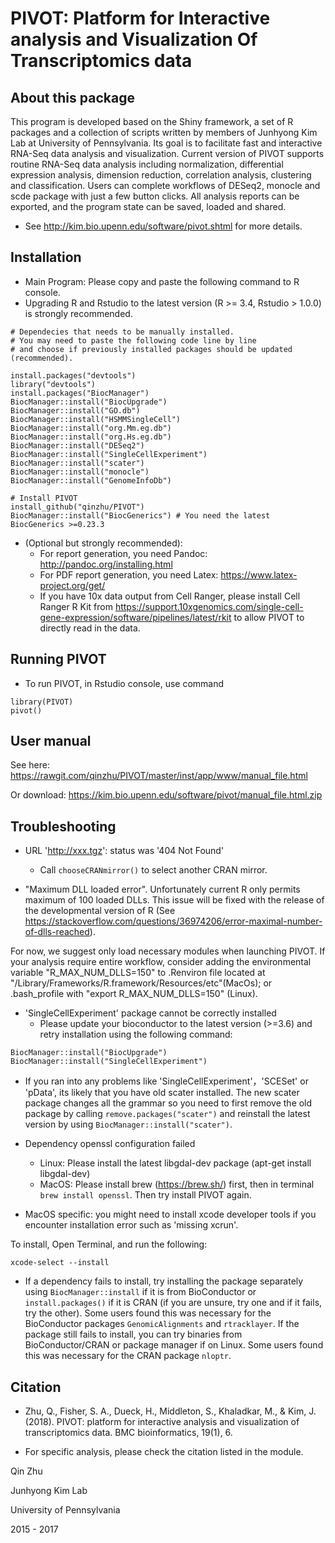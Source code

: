 # PIVOT: Platform for Interactive analysis and Visualization Of Transcriptomics data

## About this package

This program is developed based on the Shiny framework, a set of R packages and a 
collection of scripts written by members of Junhyong Kim Lab at University of Pennsylvania. 
Its goal is to facilitate fast and interactive RNA-Seq data analysis and visualization. 
Current version of PIVOT supports routine RNA-Seq data analysis including normalization, 
differential expression analysis, dimension reduction, correlation analysis, clustering and 
classification. Users can complete workflows of DESeq2, monocle and scde package with
just a few button clicks. All analysis reports can be exported, and the program state can be
saved, loaded and shared.

  * See http://kim.bio.upenn.edu/software/pivot.shtml for more details.

## Installation

  * Main Program: Please copy and paste the following command to R console. 
  * Upgrading R and Rstudio to the latest version (R >= 3.4, Rstudio > 1.0.0) is strongly recommended. 

```
# Dependecies that needs to be manually installed.
# You may need to paste the following code line by line 
# and choose if previously installed packages should be updated (recommended).

install.packages("devtools") 
library("devtools")
install.packages("BiocManager")
BiocManager::install("BiocUpgrade") 
BiocManager::install("GO.db")
BiocManager::install("HSMMSingleCell")
BiocManager::install("org.Mm.eg.db")
BiocManager::install("org.Hs.eg.db")
BiocManager::install("DESeq2")
BiocManager::install("SingleCellExperiment")
BiocManager::install("scater")
BiocManager::install("monocle")
BiocManager::install("GenomeInfoDb")

# Install PIVOT
install_github("qinzhu/PIVOT")
BiocManager::install("BiocGenerics") # You need the latest BiocGenerics >=0.23.3
```
 * (Optional but strongly recommended):
   * For report generation, you need Pandoc: http://pandoc.org/installing.html
   * For PDF report generation, you need Latex: https://www.latex-project.org/get/
   * If you have 10x data output from Cell Ranger, please install Cell Ranger R Kit from https://support.10xgenomics.com/single-cell-gene-expression/software/pipelines/latest/rkit
   to allow PIVOT to directly read in the data.

## Running PIVOT

  * To run PIVOT, in Rstudio console, use command 
```
library(PIVOT)
pivot()
```

## User manual

See here: https://rawgit.com/qinzhu/PIVOT/master/inst/app/www/manual_file.html 

Or download: https://kim.bio.upenn.edu/software/pivot/manual_file.html.zip

## Troubleshooting

 * URL 'http://xxx.tgz': status was '404 Not Found'
   * Call `chooseCRANmirror()` to select another CRAN mirror.
   
 * "Maximum DLL loaded error". Unfortunately current R only permits maximum of 100 loaded DLLs. This issue will be fixed with the release of the developmental version of R (See https://stackoverflow.com/questions/36974206/error-maximal-number-of-dlls-reached). 
 
 For now, we suggest only load necessary modules when launching PIVOT. If your analysis require entire workflow, consider adding the environmental variable "R_MAX_NUM_DLLS=150" to .Renviron file located at "/Library/Frameworks/R.framework/Resources/etc"(MacOs); or .bash_profile with "export R_MAX_NUM_DLLS=150" (Linux). 
  
 * 'SingleCellExperiment' package cannot be correctly installed
    * Please update your bioconductor to the latest version (>=3.6) and retry installation using the following command:
 
 ```
BiocManager::install("BiocUpgrade") 
BiocManager::install("SingleCellExperiment")
```
 
 * If you ran into any problems like 'SingleCellExperiment'，'SCESet' or 'pData', its likely that you have old scater installed. The new scater package changes all the grammar so you need to first remove the old package by calling `remove.packages("scater")` and reinstall the latest version by using `BiocManager::install("scater")`.
   
 * Dependency openssl configuration failed
   * Linux: Please install the latest libgdal-dev package (apt-get install libgdal-dev)
   * MacOS: Please install brew (https://brew.sh/) first, then in terminal `brew install openssl`. Then try install PIVOT again.
  
 * MacOS specific: you might need to install xcode developer tools if you encounter installation error such as 'missing xcrun'.
 
 To install, Open Terminal, and run the following:

`xcode-select --install`

 * If a dependency fails to install, try installing the package separately using `BiocManager::install` if it is from BioConductor or `install.packages()` if it is CRAN (if you are unsure, try one and if it fails, try the other). Some users found this was necessary for the BioConductor packages `GenomicAlignments` and `rtracklayer`. If the package still fails to install, you can try binaries from BioConductor/CRAN or package manager if on Linux. Some users found this was necessary for the CRAN package `nloptr`.
 
## Citation

* Zhu, Q., Fisher, S. A., Dueck, H., Middleton, S., Khaladkar, M., & Kim, J. (2018). PIVOT: platform for interactive analysis and visualization of transcriptomics data. BMC bioinformatics, 19(1), 6.

* For specific analysis, please check the citation listed in the module.



Qin Zhu

Junhyong Kim Lab

University of Pennsylvania

2015 - 2017
